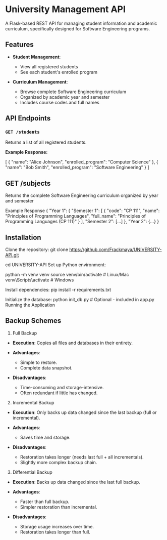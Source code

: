 # University Management API

A Flask-based REST API for managing student information and academic curriculum, specifically designed for Software Engineering programs.

## Features

- **Student Management**:
  - View all registered students
  - See each student's enrolled program

- **Curriculum Management**:
  - Browse complete Software Engineering curriculum
  - Organized by academic year and semester
  - Includes course codes and full names

## API Endpoints

### `GET /students`
Returns a list of all registered students.

**Example Response:**

[
  {
    "name": "Alice Johnson",
    "enrolled_program": "Computer Science"
  },
  {
    "name": "Bob Smith",
    "enrolled_program": "Software Engineering"
  }
]

## GET /subjects
Returns the complete Software Engineering curriculum organized by year and semester

Example Response
{
  "Year 1": {
    "Semester 1": [
      {
        "code": "CP 111",
        "name": "Principles of Programming Languages",
        "full_name": "Principles of Programming Languages (CP 111)"
      }
    ],
    "Semester 2": [...]
  },
  "Year 2": {...}
}



## Installation
Clone the repository:
git clone https://github.com/Frackmaya/UNIVERSITY-API.git

cd UNIVERSITY-API
Set up Python environment:

python -m venv venv
source venv/bin/activate  # Linux/Mac
venv\Scripts\activate    # Windows

Install dependencies:
pip install -r requirements.txt


Initialize the database:
python init_db.py  # Optional - included in app.py
Running the Application

## Backup Schemes

 1. Full Backup
- **Execution**: Copies all files and databases in their entirety.

- **Advantages**:
  - Simple to restore.
  - Complete data snapshot.

- **Disadvantages**:
  - Time-consuming and storage-intensive.
  - Often redundant if little has changed.

 2. Incremental Backup
- **Execution**: Only backs up data changed since the last backup (full or incremental).

- **Advantages**:
  - Saves time and storage.

- **Disadvantages**:
  - Restoration takes longer (needs last full + all incrementals).
  - Slightly more complex backup chain.

 3. Differential Backup
- **Execution**: Backs up data changed since the last full backup.

- **Advantages**:
  - Faster than full backup.
  - Simpler restoration than incremental.
  
- **Disadvantages**:
  - Storage usage increases over time.
  - Restoration takes longer than full.
